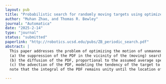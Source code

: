 ```yaml
---
layout: pub
title: "Probabilistic search for randomly moving targets using optimized time-periodic orbits of multiple search vehicles"
author: "Muhan Zhao, and Thomas R. Bewley"
journal: "Automatica"
date: "2025-2-14"
type: "journal"
status: "submitted"
paperlink: "http://robotics.ucsd.edu/pubs/ZB_periodic_search.pdf"
abstract: |
  This paper addresses the problem of optimizing the motion of unmanned vehicles to search for a target, such as an animal, that is moving in an unpredictable manner, modeled as a diffusion process. In the absence of observations by the search vehicles, the probability density function (PDF) modeling the target’s possible whereabouts is taken as statistically stationary, localized to within some region of interest (ROI); such a model is valid for the “territory” or “range” of many animals, both predators and prey. The time evolution of this PDF is governed by a forced Fokker–Planck equation (fFPE), which balances<br>
  (a) the suppression of the PDF in the vicinity of the (moving) search vehicles, due to their observations,<br>
  (b) the diffusion of the PDF, proportional to the assumed average speed of the (randomly moving) target, and <br>
  (c) the advection of the PDF, modeling the tendency of the target to remain within its ROI;<br>
  note that the integral of the PDF remains unity until the location of the target is discovered by the search vehicles. A computational framework based on iterative computations of a relevant adjoint field is developed and implemented numerically. This facilitates gradient-based optimization of the feasible motions of the search vehicles, mathematically modeled as nonholonomic unicycles, to maximize the expected time-averaged rate of discovery of the target, based on the (evolving) PDF model of the target’s possible whereabouts, together with the paths of the search vehicles through this PDF. For simplicity in the subsequent (repeated) application of the optimized result, the trajectories of the search vehicles over the ROI are constrained by the optimization approach used in this work to be periodic in time.

---
```


